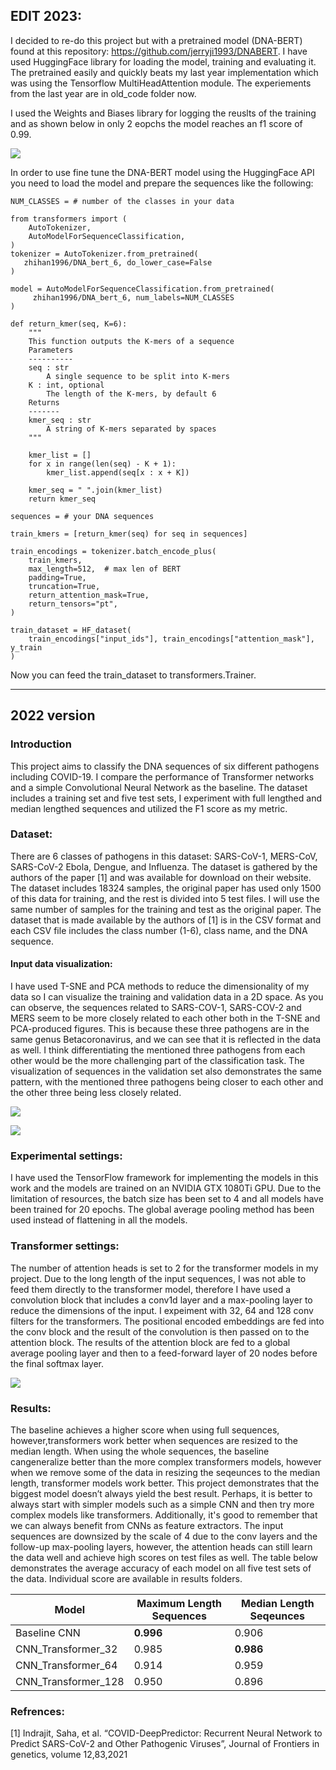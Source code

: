 ## EDIT 2023:
I decided to re-do this project but with a pretrained model (DNA-BERT) found at this repository: https://github.com/jerryji1993/DNABERT. I have used HuggingFace library for loading the model, training and evaluating it. The pretrained easily and quickly beats my last year implementation which was using the Tensorflow MultiHeadAttention module.
The experiements from the last year are in old_code folder now.

I used the Weights and Biases library for logging the reuslts of the training and as shown below in only 2 eopchs the model reaches an f1 score of 0.99. 

![](data/eval_logs.png)

In order to use fine tune the DNA-BERT model using the HuggingFace API you need to load the model and prepare the sequences like the following:

```
NUM_CLASSES = # number of the classes in your data

from transformers import (
    AutoTokenizer,
    AutoModelForSequenceClassification,
)
tokenizer = AutoTokenizer.from_pretrained(
   zhihan1996/DNA_bert_6, do_lower_case=False
)

model = AutoModelForSequenceClassification.from_pretrained(
     zhihan1996/DNA_bert_6, num_labels=NUM_CLASSES
)

def return_kmer(seq, K=6):
    """
    This function outputs the K-mers of a sequence
    Parameters
    ----------
    seq : str
        A single sequence to be split into K-mers
    K : int, optional
        The length of the K-mers, by default 6
    Returns
    -------
    kmer_seq : str
        A string of K-mers separated by spaces
    """

    kmer_list = []
    for x in range(len(seq) - K + 1):
        kmer_list.append(seq[x : x + K])

    kmer_seq = " ".join(kmer_list)
    return kmer_seq

sequences = # your DNA sequences 

train_kmers = [return_kmer(seq) for seq in sequences]

train_encodings = tokenizer.batch_encode_plus(
    train_kmers,
    max_length=512,  # max len of BERT
    padding=True,
    truncation=True,
    return_attention_mask=True,
    return_tensors="pt",
)

train_dataset = HF_dataset(
    train_encodings["input_ids"], train_encodings["attention_mask"], y_train
)
```
Now you can feed the train_dataset to transformers.Trainer.

------------------------------------------------------------------------------------------------------------------------------
## 2022 version
### Introduction
This project aims to classify the DNA sequences of six different pathogens including COVID-19. I compare the performance of Transformer networks and a simple Convolutional Neural Network as the baseline. The dataset includes a training set and five test sets, I experiment with full lengthed and median lengthed sequences and utilized the F1 score as my metric. 

### Dataset:
There are 6 classes of pathogens in this dataset: SARS-CoV-1, MERS-CoV, SARS-CoV-2 Ebola, Dengue, and Influenza. The dataset is gathered by the authors of the paper [1] and was available for download on their website. The dataset includes 18324 samples, the original paper has used only 1500 of this data for training, and the rest is divided into 5 test files. I will use the same number of samples for the training and test as the original paper. The dataset that is made available by the authors of [1] is in the CSV format and each CSV file includes the class number (1-6), class name, and the DNA sequence. 

#### Input data visualization:
I have used T-SNE and PCA methods to reduce the dimensionality of my data so I can visualize the training and validation data in a 2D space. As you can observe, the sequences related to SARS-COV-1, SARS-COV-2 and MERS seem to be more closely related to each other both in the T-SNE and PCA-produced figures. This is because these three pathogens are in the same genus Betacoronavirus, and we can see that it is reflected in the data as well. I think differentiating the mentioned three pathogens from each other would be the more challenging part of the classification task. The visualization of sequences in the validation set also demonstrates the same pattern, with the mentioned three pathogens being closer to each other and the other three being less closely related.

![](data/tsne_train.png)

![](data/tsne_val.png)

### Experimental settings:
I have used the TensorFlow framework for implementing the models in this work and the models are trained on an NVIDIA GTX 1080Ti GPU. Due to the limitation of resources, the batch size has been set to 4 and all models have been trained for 20 epochs. The global average pooling method has been used instead of flattening in all the models.

### Transformer settings:
The number of attention heads is set to 2 for the transformer models in my project. Due to the long length of the input sequences, I was not able to feed them directly to the transformer model, therefore I have used a convolution block that includes a conv1d layer and a max-pooling layer to reduce the dimensions of the input. I expeiment with 32, 64 and 128 conv filters for the transformers. The positional encoded embeddings are fed into the conv block and the result of the convolution is then passed on to the attention block. The results of the attention block are fed to a global average pooling layer and then to a feed-forward layer of 20 nodes before the final softmax layer.

![](CNN_Transformer_32_architecture.png)

### Results:
The baseline achieves a higher score when using full sequences, however,transformers work better when sequences are resized to the median length. When using the whole sequences, the baseline cangeneralize better than the more complex transformers models, however when we remove some of the data in resizing the seqeunces to the median length, transformer models work better. This project demonstrates that the biggest model doesn’t always yield the best result. Perhaps, it is better to always start with simpler models such as a simple CNN and then try more complex models like transformers. Additionally, it's good to remember that we can always benefit from CNNs as feature extractors. The input sequences are downsized by the scale of 4 due to the conv layers and the follow-up max-pooling layers, however, the attention heads can still learn the data well and achieve high scores on test files as well. 
The table below demonstrates the average accuracy of each model on all five test sets of the data. Individual score are available in results folders.

| Model  | Maximum Length Sequences |Median Length Seqeunces|
| ------------- | ------------- |------------- |
| Baseline CNN | **0.996**  | 0.906 |
| CNN_Transformer_32  | 0.985 | **0.986**  |
| CNN_Transformer_64   | 0.914 | 0.959|
| CNN_Transformer_128   | 0.950 | 0.896 |

### Refrences:
[1] Indrajit, Saha, et al. “COVID-DeepPredictor: Recurrent Neural Network to Predict SARS-CoV-2 and Other Pathogenic Viruses”, Journal of Frontiers in genetics, volume 12,83,2021
